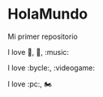 # HolaMundo

Mi primer repositorio

I love :book:, :pizza:, :music:

I love :bycle:, :videogame:

I love :pc:, :motorcycle:
